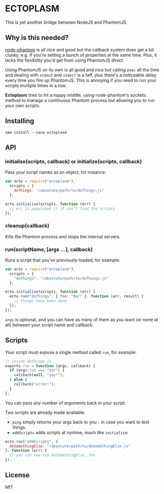 ECTOPLASM
====

This is yet another bridge between NodeJS and PhantomJS.

Why is this needed?
---

[node-phantom](https://github.com/alexscheelmeyer/node-phantom) is all nice and good but the callback system does get a bit clunky, e.g. if you're setting a bunch of properties at the same time.
Plus, it lacks the flexibility you'd get from using PhantomJS direct.

Using PhantomJS on its own is all good and nice but calling `exec` all the time and dealing with `stdout` and `stderr` is a faff, plus there's a noticeable delay every time you fire up PhantomJS.
This is annoying if you need to run your scripts multiple times in a row.

**Ectoplasm** tries to hit a happy middle, using node-phantom's sockets method to manage a continuous Phantom process but allowing you to run your own scripts.

Installing
---

`npm install --save ectoplasm`

API
---

### initialise(scripts, callback) or initialize(scripts, callback)

Pass your script names as an object, for instance:

```javascript
var ecto = require("ectoplasm"),
  scripts = {
    doThings: "/absolute/path/to/doThings.js"
  };

ecto.initialise(scripts, function (err) {
  // err is populated if it can't find the scripts
});
```

### cleanup(callback)

Kills the Phantom process and stops the internal servers.

### run(scriptName, [args ...], callback)

Runs a script that you've previously loaded, for example:

```javascript
var ecto = require("ectoplasm"),
  scripts = {
    "doThings": "/absolute/path/to/doThings.js"
  };

ecto.initialise(scripts, function (err) {
  ecto.run("doThings", { foo: "bar" }, function (err, result) {
    // things have been done
  });
});
```

`args` is optional, and you can have as many of them as you want (or none at all) between your script name and callback.

Scripts
---

Your script must expose a single method called `run`, for example:

```javascript
// inside doThings.js
exports.run = function (args, callback) {
  if (args.foo === "bar") {
    callback(null, "yay!");
  } else {
    callback("error!");
  }
};
```

You can pass any number of arguments back in your script.

Two scripts are already made available:

- `ping` simply returns your args back to you - in case you want to test things.
- `addScripts` adds scripts at runtime, much like `initialise`:

```javascript
ecto.run("addScripts", {
  doSomethingElse: "/absolute/path/to/doSomethingElse.js"
}, function (err) {
  // you can now run doSomethingElse, too
});
```

License
---

MIT

